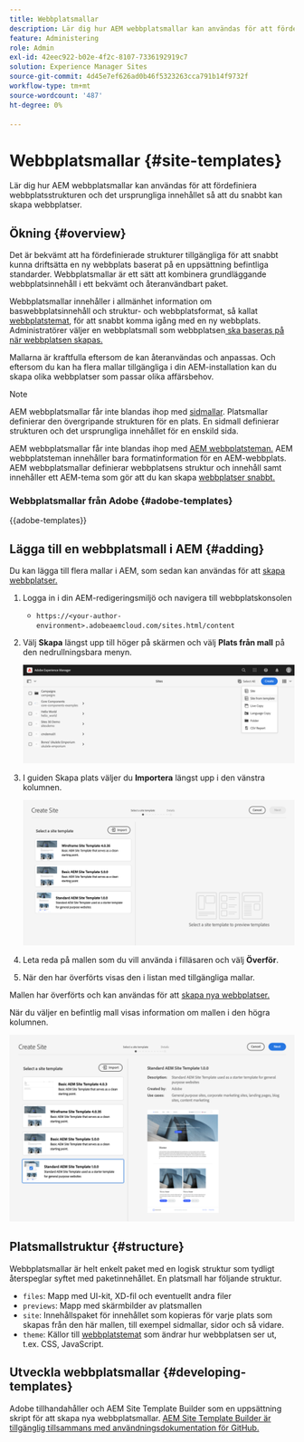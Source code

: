 ```yaml
---
title: Webbplatsmallar
description: Lär dig hur AEM webbplatsmallar kan användas för att fördefiniera webbplatsstrukturen och det ursprungliga innehållet så att du snabbt kan skapa webbplatser.
feature: Administering
role: Admin
exl-id: 42eec922-b02e-4f2c-8107-7336192919c7
solution: Experience Manager Sites
source-git-commit: 4d45e7ef626ad0b46f5323263cca791b14f9732f
workflow-type: tm+mt
source-wordcount: '487'
ht-degree: 0%

---
```



# Webbplatsmallar {#site-templates}

Lär dig hur AEM webbplatsmallar kan användas för att fördefiniera webbplatsstrukturen och det ursprungliga innehållet så att du snabbt kan skapa webbplatser.

## Ökning {#overview}

Det är bekvämt att ha fördefinierade strukturer tillgängliga för att snabbt kunna driftsätta en ny webbplats baserat på en uppsättning befintliga standarder. Webbplatsmallar är ett sätt att kombinera grundläggande webbplatsinnehåll i ett bekvämt och återanvändbart paket.

Webbplatsmallar innehåller i allmänhet information om baswebbplatsinnehåll och struktur- och webbplatsformat, så kallat [webbplatstemat](site-themes.md), för att snabbt komma igång med en ny webbplats. Administratörer väljer en webbplatsmall som webbplatsen [&#x200B; ska baseras på när webbplatsen skapas.](create-site.md)

Mallarna är kraftfulla eftersom de kan återanvändas och anpassas. Och eftersom du kan ha flera mallar tillgängliga i din AEM-installation kan du skapa olika webbplatser som passar olika affärsbehov.

>[!NOTE]
>
>AEM webbplatsmallar får inte blandas ihop med [sidmallar](/help/sites-cloud/authoring/page-editor/templates.md). Platsmallar definierar den övergripande strukturen för en plats. En sidmall definierar strukturen och det ursprungliga innehållet för en enskild sida.
>
>AEM webbplatsmallar får inte blandas ihop med [AEM webbplatsteman.](site-themes.md) AEM webbplatsteman innehåller bara formatinformation för en AEM-webbplats. AEM webbplatsmallar definierar webbplatsens struktur och innehåll samt innehåller ett AEM-tema som gör att du kan skapa [webbplatser snabbt.](create-site.md)

### Webbplatsmallar från Adobe {#adobe-templates}

{{adobe-templates}}

## Lägga till en webbplatsmall i AEM {#adding}

Du kan lägga till flera mallar i AEM, som sedan kan användas för att [skapa webbplatser.](create-site.md)

1. Logga in i din AEM-redigeringsmiljö och navigera till webbplatskonsolen

   * `https://<your-author-environment>.adobeaemcloud.com/sites.html/content`

1. Välj **Skapa** längst upp till höger på skärmen och välj **Plats från mall** på den nedrullningsbara menyn.

   ![Skapa en plats från en mall](../assets/create-site-from-template.png)

1. I guiden Skapa plats väljer du **Importera** längst upp i den vänstra kolumnen.

   ![Guiden Skapa webbplats](../assets/site-creation-wizard.png)

1. Leta reda på mallen som du vill använda i filläsaren och välj **Överför**.

1. När den har överförts visas den i listan med tillgängliga mallar.

Mallen har överförts och kan användas för att [skapa nya webbplatser.](create-site.md)

När du väljer en befintlig mall visas information om mallen i den högra kolumnen.

![Välj en mall](../assets/select-site-template.png)

## Platsmallstruktur {#structure}

Webbplatsmallar är helt enkelt paket med en logisk struktur som tydligt återspeglar syftet med paketinnehållet. En platsmall har följande struktur.

* `files`: Mapp med UI-kit, XD-fil och eventuellt andra filer
* `previews`: Mapp med skärmbilder av platsmallen
* `site`: Innehållspaket för innehållet som kopieras för varje plats som skapas från den här mallen, till exempel sidmallar, sidor och så vidare.
* `theme`: Källor till [webbplatstemat](site-themes.md) som ändrar hur webbplatsen ser ut, t.ex. CSS, JavaScript.

## Utveckla webbplatsmallar {#developing-templates}

Adobe tillhandahåller och AEM Site Template Builder som en uppsättning skript för att skapa nya webbplatsmallar. [AEM Site Template Builder är tillgänglig tillsammans med användningsdokumentation för GitHub.](https://github.com/adobe/aem-site-template-builder)
